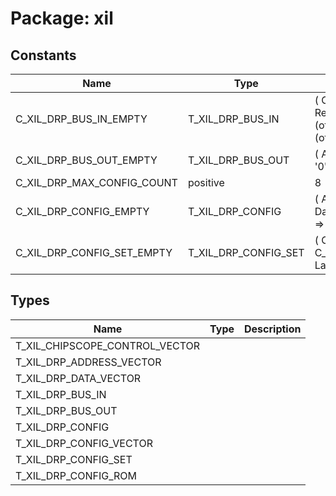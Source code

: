 # Package: xil
## Constants
| Name                       | Type                 | Value                                                                                                                  | Description |
| -------------------------- | -------------------- | ---------------------------------------------------------------------------------------------------------------------- | ----------- |
| C_XIL_DRP_BUS_IN_EMPTY     | T_XIL_DRP_BUS_IN     |  ( 		Clock			=> '0', 		Enable		=> '0', 		ReadWrite => '0', 		Address		=> (others => '0'), 		Data			=> (others => '0')) |             |
| C_XIL_DRP_BUS_OUT_EMPTY    | T_XIL_DRP_BUS_OUT    |  ( 		Ack				=> '0', 		Data			=> (others => '0'))                                                                       |             |
| C_XIL_DRP_MAX_CONFIG_COUNT | positive             |  8                                                                                                                     |             |
| C_XIL_DRP_CONFIG_EMPTY     | T_XIL_DRP_CONFIG     |  ( 		Address =>	(others => '0'), 		Data =>			(others => '0'), 		Mask =>			(others => '0') 	)                           |             |
| C_XIL_DRP_CONFIG_SET_EMPTY | T_XIL_DRP_CONFIG_SET |  ( 		Configs		=> (others => C_XIL_DRP_CONFIG_EMPTY), 		LastIndex	=> 0 	)                                               |             |
## Types
| Name                           | Type | Description |
| ------------------------------ | ---- | ----------- |
| T_XIL_CHIPSCOPE_CONTROL_VECTOR |      |             |
| T_XIL_DRP_ADDRESS_VECTOR       |      |             |
| T_XIL_DRP_DATA_VECTOR          |      |             |
| T_XIL_DRP_BUS_IN               |      |             |
| T_XIL_DRP_BUS_OUT              |      |             |
| T_XIL_DRP_CONFIG               |      |             |
| T_XIL_DRP_CONFIG_VECTOR        |      |             |
| T_XIL_DRP_CONFIG_SET           |      |             |
| T_XIL_DRP_CONFIG_ROM           |      |             |
